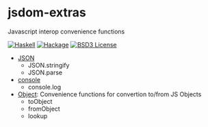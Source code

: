 # jsdom-extras

Javascript interop convenience functions

[![Haskell](https://img.shields.io/badge/language-Haskell-orange.svg)](https://haskell.org) [![Hackage](https://img.shields.io/hackage/v/jsdom-extras.svg)](https://hackage.haskell.org/package/jsdom-extras) [![BSD3 License](https://img.shields.io/badge/license-BSD3-blue.svg)](https://github.com/obsidiansystems/beam-automigrate/blob/master/LICENSE)


* [JSON](src/JSDOM/Extras/JSON.hs)
  * JSON.stringify
  * JSON.parse
* [console](src/JSDOM/Extras/Console.hs)
  * console.log
* [Object](src/JSDOM/Extras/Object.hs): Convenience functions for convertion to/from JS Objects
  * toObject
  * fromObject
  * lookup
    
